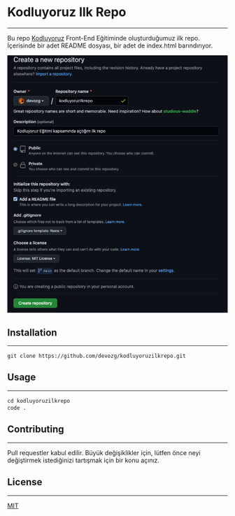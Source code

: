 # Kodluyoruz Ilk Repo
---
Bu repo [Kodluyoruz](https://www.kodluyoruz.org/) Front-End Eğitiminde oluşturduğumuz ilk repo. İçerisinde bir adet README dosyası, bir adet de index.html barındırıyor.

![github.png](github.png)

## Installation
---
```shell
git clone https://github.com/devozg/kodluyoruzilkrepo.git
```

## Usage
---
```shell
cd kodluyoruzilkrepo
code .
```
## Contributing
---
Pull requestler kabul edilir. Büyük değişiklikler için, lütfen önce neyi değiştirmek istediğinizi tartışmak için bir konu açınız.

## License
---
[MIT](https://choosealicense.com/licenses/mit/)

